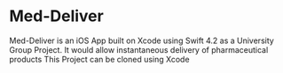 # Med-Deliver
Med-Deliver is an iOS App built on Xcode using Swift 4.2 as a University Group Project. It would allow instantaneous delivery of pharmaceutical products
This Project can be cloned using Xcode

